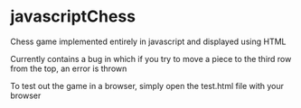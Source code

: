 # javascriptChess
Chess game implemented entirely in javascript and displayed using HTML

Currently contains a bug in which if you try to move a piece to the third
row from the top, an error is thrown

To test out the game in a browser, simply open the test.html file with your browser
